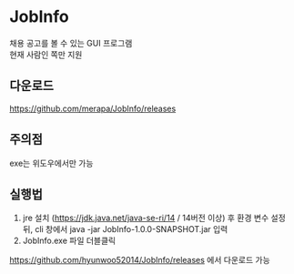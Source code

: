 # JobInfo
채용 공고를 볼 수 있는 GUI 프로그램</br>
현재 사람인 쪽만 지원

## 다운로드
https://github.com/merapa/JobInfo/releases

## 주의점
exe는 위도우에서만 가능

## 실행법
1. jre 설치 (https://jdk.java.net/java-se-ri/14 / 14버전 이상) 후 환경 변수 설정 뒤,
cli 창에서 java -jar JobInfo-1.0.0-SNAPSHOT.jar 입력
2. JobInfo.exe 파일 더블클릭

https://github.com/hyunwoo52014/JobInfo/releases 에서 다운로드 가능